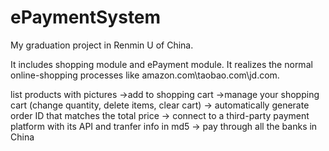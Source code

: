 ePaymentSystem
==============

My graduation project in Renmin U of China. 

It includes shopping module and ePayment module. 
It realizes the normal online-shopping processes like amazon.com\taobao.com\jd.com. 

list products with pictures ->add to shopping cart ->manage your shopping cart (change quantity, delete items, clear cart) -> automatically generate order ID that matches the total price -> connect to a third-party payment platform with its API and tranfer info in md5 -> pay through all the banks in China
